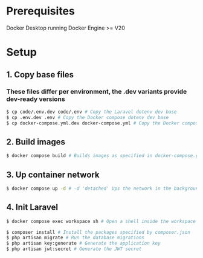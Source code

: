 # Prerequisites
Docker Desktop running Docker Engine >= V20

# Setup

## 1. Copy base files
### These files differ per environment, the .dev variants provide dev-ready versions
```bash
$ cp code/.env.dev code/.env # Copy the Laravel dotenv dev base
$ cp .env.dev .env # Copy the Docker compose dotenv dev base
$ cp docker-compose.yml.dev docker-compose.yml # Copy the Docker compose spec dev base
```

## 2. Build images
```bash
$ docker compose build # Builds images as specified in docker-compose.yml
```

## 3. Up container network
```bash
$ docker compose up -d # -d 'detached' Ups the network in the background
```

## 4. Init Laravel
```bash
$ docker compose exec workspace sh # Open a shell inside the workspace container
```
```sh
$ composer install # Install the packages specified by composer.json
$ php artisan migrate # Run the database migrations
$ php artisan key:generate # Generate the application key
$ php artisan jwt:secret # Generate the JWT secret
```
